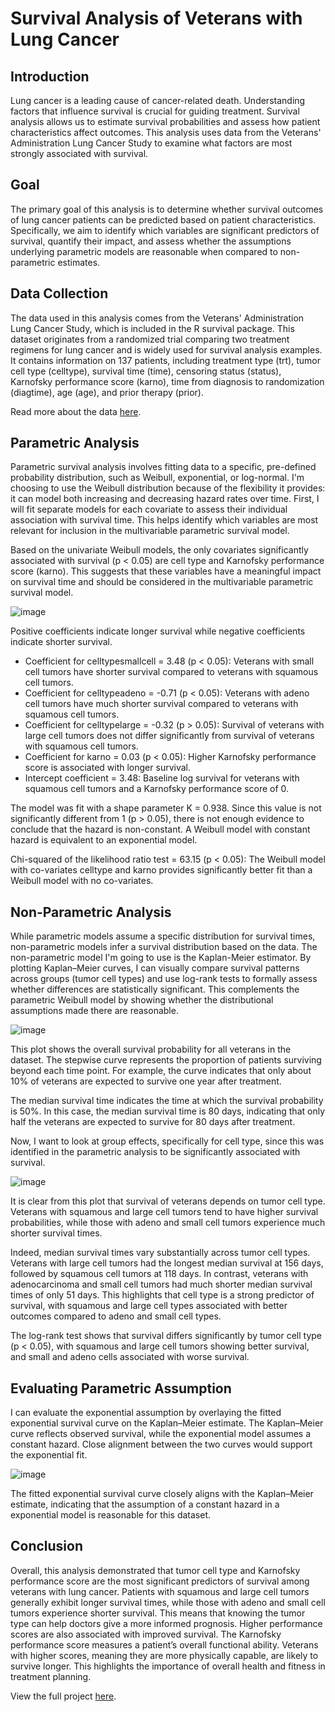 # Survival Analysis of Veterans with Lung Cancer 

## Introduction 

Lung cancer is a leading cause of cancer-related death. Understanding factors that influence survival is crucial for guiding treatment. Survival analysis allows us to estimate survival probabilities and assess how patient characteristics affect outcomes. This analysis uses data from the Veterans' Administration Lung Cancer Study to examine what factors are most strongly associated with survival.

## Goal 

The primary goal of this analysis is to determine whether survival outcomes of lung cancer patients can be predicted based on patient characteristics. Specifically, we aim to identify which variables are significant predictors of survival, quantify their impact, and assess whether the assumptions underlying parametric models are reasonable when compared to non-parametric estimates.

## Data Collection 

The data used in this analysis comes from the Veterans' Administration Lung Cancer Study, which is included in the R survival package. This dataset originates from a randomized trial comparing two treatment regimens for lung cancer and is widely used for survival analysis examples. It contains information on 137 patients, including treatment type (trt), tumor cell type (celltype), survival time (time), censoring status (status), Karnofsky performance score (karno), time from diagnosis to randomization (diagtime), age (age), and prior therapy (prior).

Read more about the data [here](https://rdrr.io/cran/survival/man/veteran.html). 

## Parametric Analysis 

Parametric survival analysis involves fitting data to a specific, pre-defined probability distribution, such as Weibull, exponential, or log-normal. I'm choosing to use the Weibull distribution because of the flexibility it provides: it can model both increasing and decreasing hazard rates over time. First, I will fit separate models for each covariate to assess their individual association with survival time. This helps identify which variables are most relevant for inclusion in the multivariable parametric survival model. 

Based on the univariate Weibull models, the only covariates significantly associated with survival (p < 0.05) are cell type and Karnofsky performance score (karno). This suggests that these variables have a meaningful impact on survival time and should be considered in the multivariable parametric survival model.

![image]()

Positive coefficients indicate longer survival while negative coefficients indicate shorter survival.

- Coefficient for celltypesmallcell = 3.48 (p < 0.05): Veterans with small cell tumors have shorter survival compared to veterans with squamous cell tumors. 
- Coefficient for celltypeadeno = -0.71 (p < 0.05): Veterans with adeno cell tumors have much shorter survival compared to veterans with squamous cell tumors.  
- Coefficient for celltypelarge = -0.32 (p > 0.05): Survival of veterans with large cell tumors does not differ significantly from survival of veterans with squamous cell tumors.
- Coefficient for karno =  0.03 (p < 0.05): Higher Karnofsky performance score is associated with longer survival. 
- Intercept coefficient = 3.48: Baseline log survival for veterans with squamous cell tumors and a Karnofsky performance score of 0. 

The model was fit with a shape parameter K = 0.938. Since this value is not significantly different from 1 (p > 0.05), there is not enough evidence to conclude that the hazard is non-constant. A Weibull model with constant hazard is equivalent to an exponential model. 

Chi-squared of the likelihood ratio test = 63.15 (p < 0.05): The Weibull model with co-variates celltype and karno provides significantly better fit than a Weibull model with no co-variates. 

## Non-Parametric Analysis 

While parametric models assume a specific distribution for survival times, non-parametric models infer a survival distribution based on the data. The non-parametric model I'm going to use is the Kaplan-Meier estimator. By plotting Kaplan–Meier curves, I can visually compare survival patterns across groups (tumor cell types) and use log-rank tests to formally assess whether differences are statistically significant. This complements the parametric Weibull model by showing whether the distributional assumptions made there are reasonable.

![image]()

This plot shows the overall survival probability for all veterans in the dataset. The stepwise curve represents the proportion of patients surviving beyond each time point. For example, the curve indicates that only about 10% of veterans are expected to survive one year after treatment.

The median survival time indicates the time at which the survival probability is 50%. In this case, the median survival time is 80 days, indicating that only half the veterans are expected to survive for 80 days after treatment. 

Now, I want to look at group effects, specifically for cell type, since this was identified in the parametric analysis to be significantly associated with survival. 

![image]()

It is clear from this plot that survival of veterans depends on tumor cell type. Veterans with squamous and large cell tumors tend to have higher survival probabilities, while those with adeno and small cell tumors experience much shorter survival times.

Indeed, median survival times vary substantially across tumor cell types. Veterans with large cell tumors had the longest median survival at 156 days, followed by squamous cell tumors at 118 days. In contrast, veterans with adenocarcinoma and small cell tumors had much shorter median survival times of only 51 days. This highlights that cell type is a strong predictor of survival, with squamous and large cell types associated with better outcomes compared to adeno and small cell types.

The log-rank test shows that survival differs significantly by tumor cell type (p < 0.05), with squamous and large cell tumors showing better survival, and small and adeno cells associated with worse survival.

## Evaluating Parametric Assumption 

I can evaluate the exponential assumption by overlaying the fitted exponential survival curve on the Kaplan–Meier estimate. The Kaplan–Meier curve reflects observed survival, while the exponential model assumes a constant hazard. Close alignment between the two curves would support the exponential fit.

![image]()

The fitted exponential survival curve closely aligns with the Kaplan–Meier estimate, indicating that the assumption of a constant hazard in a exponential model is reasonable for this dataset.

## Conclusion

Overall, this analysis demonstrated that tumor cell type and Karnofsky performance score are the most significant predictors of survival among veterans with lung cancer. Patients with squamous and large cell tumors generally exhibit longer survival times, while those with adeno and small cell tumors experience shorter survival. This means that knowing the tumor type can help doctors give a more informed prognosis. Higher performance scores are also associated with improved survival. The Karnofsky performance score measures a patient’s overall functional ability. Veterans with higher scores, meaning they are more physically capable, are likely to survive longer. This highlights the importance of overall health and fitness in treatment planning.

View the full project [here](https://github.com/catherinealeal/VeteranSurvivalAnalysis). 